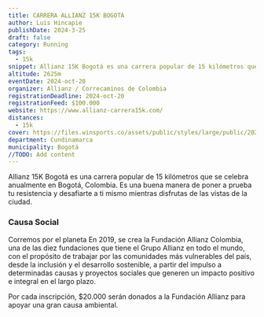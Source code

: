 ```yaml
---
title: CARRERA ALLIANZ 15K BOGOTÁ
author: Luis Hincapie
publishDate: 2024-3-25
draft: false 
category: Running
tags:
  - 15k
snippet: Allianz 15K Bogotá es una carrera popular de 15 kilómetros que se celebra anualmente en Bogotá, Colombia. Es una buena manera de poner a prueba tu resistencia y desafiarte a ti mismo mientras disfrutas de las vistas de la ciudad.
altitude: 2625m
eventDate: 2024-oct-20
organizer: Allianz / Correcaminos de Colombia
registrationDeadline: 2024-oct-20
registrationFeed: $100.000
website: https://www.allianz-carrera15k.com/
distances:
  - 15k
cover: https://files.winsports.co/assets/public/styles/large/public/2023-07/allianz%20h.jpg.webp?itok=EZ37cwIu
department: Cundinamarca
municipality: Bogotá
//TODO: Add content
---
```



Allianz 15K Bogotá es una carrera popular de 15 kilómetros que se celebra anualmente en Bogotá, Colombia. Es una buena
manera de poner a prueba tu resistencia y desafiarte a ti mismo mientras disfrutas de las vistas de la ciudad.

### Causa Social

Corremos por el planeta
En 2019, se crea la Fundación Allianz Colombia, una de las diez fundaciones que tiene el Grupo Allianz en todo el mundo,
con el propósito de trabajar por las comunidades más vulnerables del país, desde la inclusión y el desarrollo
sostenible, a partir del impulso a determinadas causas y proyectos sociales que generen un impacto positivo e integral
en el largo plazo.

Por cada inscripción, $20.000 serán donados a la Fundación Allianz para apoyar una gran causa ambiental.